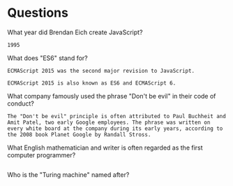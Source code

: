 # Questions

What year did Brendan Eich create JavaScript?

```
1995
```

What does "ES6" stand for?

```
ECMAScript 2015 was the second major revision to JavaScript.

ECMAScript 2015 is also known as ES6 and ECMAScript 6.
```

What company famously used the phrase "Don't be evil" in their code of conduct?

```
The "Don't be evil" principle is often attributed to Paul Buchheit and Amit Patel, two early Google employees. The phrase was written on every white board at the company during its early years, according to the 2008 book Planet Google by Randall Stross.
```

What English mathematician and writer is often regarded as the first computer programmer?

```Ada Lovelace is considered the first computer programmer. Even though she wrote about a computer, the Analytical Engine, that was never built, she realized that the computer could follow a series of simple instructions, a program, to perform a complex calculation.

```

Who is the "Turing machine" named after?

```

```

